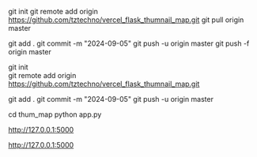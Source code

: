 git init
git remote add origin https://github.com/tztechno/vercel_flask_thumnail_map.git
git pull origin master 

git add .
git commit -m "2024-09-05"
git push -u origin master
git push -f origin master


git init                
git remote add origin https://github.com/tztechno/vercel_flask_thumnail_map.git

git add .
git commit -m "2024-09-05"
git push -u origin master



cd thum_map
python app.py

http://127.0.0.1:5000

http://127.0.0.1:5000

